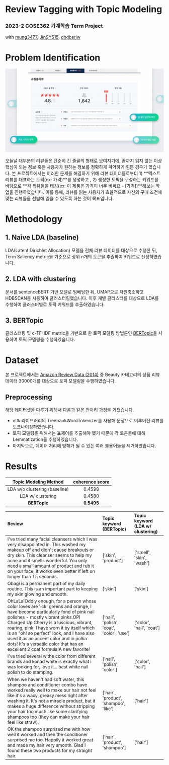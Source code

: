 # Review Tagging with Topic Modeling
### 2023-2 COSE362 기계학습 Term Project
with [mung3477](https://github.com/mung3477), [JinSY515](https://github.com/JinSY515), [dhdbsrlw](https://github.com/dhdbsrlw)

# Problem Identification
![예시](assets/naver_review.jpeg)

오늘날 대부분의 리뷰들은 단순히 긴 줄글의 형태로 보여지기에,  끝까지 읽지 않는 이상 핵심이 되는 정보 혹은 사용자가 원하는 정보를 정확하게 파악하기 힘든 경우가 많습니다. 본  프로젝트에서는 이러한 문제를 해결하기 위해 리뷰  데이터들로부터 1) **텍스트  리뷰를  대표하는 토픽(ex: 가격)**를  생성하고 , 2) 생성한 토픽을 구성하는 키워드를 바탕으로 **각  리뷰들을 태깅(ex: 이 제품은 가격이 너무 비싸요 - [가격])**해보는 작업을 진행하였습니다.  이를  통해,  리뷰를  읽는  사용자가  효율적으로  자신의  구매  조건에  맞는  리뷰들을 선별해  읽을  수  있도록  하는  것이  목표입니다.

# Methodology

## 1. Naive LDA (baseline)
LDA(Latent Dirichlet Allocation) 모델을 전체 리뷰 데이터를 대상으로 수행한 뒤, Term Saliency metric을 기준으로 상위 n개의 토큰을 추출하여 키워드로 선정하였습니다.

## 2. LDA with clustering
문서를 sentenceBERT 기반 모델로 임베딩한 뒤, UMAP으로 차원축소하고 HDBSCAN을 사용하여 클러스터링했습니다. 이후 개별 클러스터를 대상으로 LDA를 수행하여 클러스터별로 토픽 키워드를 추출하였습니다.

## 3. BERTopic
클러스터링 및 c-TF-IDF metric을 기반으로 한 토픽 모델링 방법론인 [BERTopic](https://arxiv.org/abs/2203.05794)을 사용하여 토픽 모델링을 수행하였습니다.


# Dataset
본 프로젝트에서는 [Amazon Review Data (2014)](https://cseweb.ucsd.edu/~jmcauley/datasets/amazon/links.html) 중 Beauty  카테고리의  상품 
리뷰  데이터 30000개를 대상으로 토픽 모델링을 수행하였습니다.

## Preprocessing
해당 데이터셋을 다루기 위해서 다음과 같은 전처리 과정을 거쳤습니다.
- nltk 라이브러리의 TreebankWordTokenizer를 사용해 문장으로 이루어진 리뷰를 토크나이징하였습니다.
- 토픽 모델링을 위해서는 표제어를 추출해야 했기 때문에 각 토큰들에 대해 Lemmatization을 수행하였습니다. 
- 마지막으로, 데이터 처리에 방해가 될 수 있는 여러 불용어들을 제거하였습니다.

# Results
| Topic Modeling Method | coherence score |
|:---:|:---:|
| LDA w/o clustering (baseline) | 0.4598 |
| LDA w/ clustering | 0.4580 |
| **BERTopic** | **0.5495** |

|Review|Topic keyword  (BERTopic)|Topic keyword  (LDA w/ clustering)|
|:---|:---|:---|
|I've tried many facial cleansers which I was very disappointed in. This washed my makeup off and didn't cause breakouts or dry skin. This cleanser seems to help my acne and it smells wonderful. You only need a small amount of product and rub it on your face, it works even better if left on longer than 15 seconds. | ['skin', 'product'] | ['smell', 'skin', 'wash']|
|Obagi is a permanent part of my daily routine. This is an important part to keeping my skin glowing and smooth.|[‘skin’]|[‘skin’]|
|OhLaLa!Oddly enough, for a person whose color loves are 'ick' greens and orange, I have become particularly fond of pink nail polishes - mostly vibrant pinks.OPI Charged Up Cherry is a luscious, vibrant, roaring, pink. I have worn it by itself which is an &#34;oh! so perfect&#34; look, and I have also used it as an accent color and in polka dots! It's a versatile color that has an excellent 2 coat formula!A new favorite!| ['nail', 'polish', 'coat', 'color', 'use'] | ['color', 'nail', 'coat'] |
| I've tried several withe color from different brands and konad white is exactly what i was looking for, love it... best white nail polish to do stamping. | ['nail', 'polish', 'color'] | ['color', 'nail'] |
|When we haven't had soft water, this shampoo and conditioner combo have worked really well to make our hair not feel like it's a waxy, greasy mess right after washing it. It's not a miracle product, but it makes a huge difference without stripping your hair too much like some clarifying shampoos too (they can make your hair feel like straw).| ['hair', 'product', 'shampoo', 'like'] | ['hair']|
|OK the shampoo surprised me with how well it worked and then the conditioner surprised me too. Happily it worked great and made my hair very smooth. Glad I found these two products for my straight hair. | ['hair', 'product', 'shampoo'] | ['hair'] |

